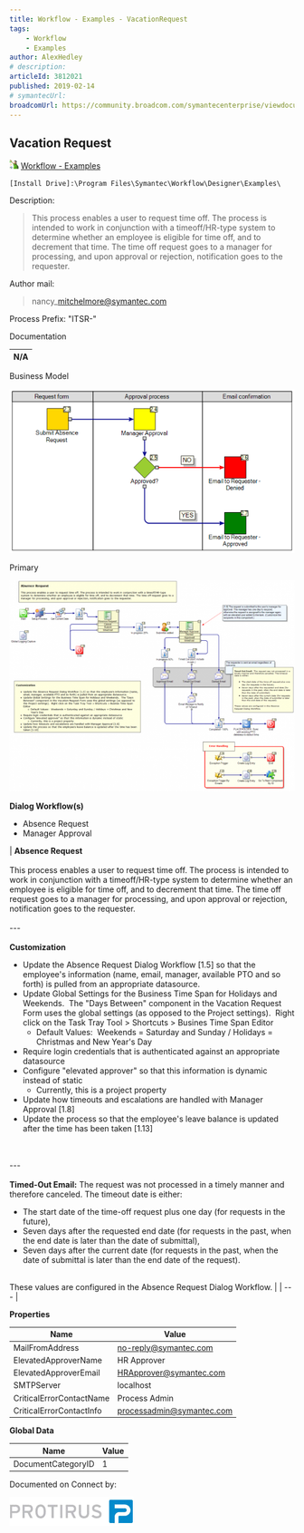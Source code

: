 ```yaml
---
title: Workflow - Examples - VacationRequest
tags:
    - Workflow
    - Examples
author: AlexHedley
# description: 
articleId: 3812021
published: 2019-02-14
# symantecUrl:
broadcomUrl: https://community.broadcom.com/symantecenterprise/viewdocument/workflow-examples-vacationreque?CommunityKey=04ead5e9-3643-4118-b853-afa5a58710c6&tab=librarydocuments
---
```


## Vacation Request
  
![Workflow](images\Workflow.png) [Workflow - Examples](https://community.broadcom.com/symantecenterprise/viewdocument?DocumentKey=443c6adf-6a56-4c7f-b727-0ddeb8f9e0d9&amp;CommunityKey=04ead5e9-3643-4118-b853-afa5a58710c6&amp;tab=librarydocuments)

    [Install Drive]:\Program Files\Symantec\Workflow\Designer\Examples\

Description:

> This process enables a user to request time off. The process is intended to work in conjunction with a timeoff/HR-type system to determine whether an employee is eligible for time off, and to decrement that time. The time off request goes to a manager for processing, and upon approval or rejection, notification goes to the requester.

Author mail:

> nancy\_mitchelmore@symantec.com

Process Prefix: "ITSR-"
  
Documentation

| N/A |
| --- |

Business Model
  
![Vacation Request](images\VacationRequest_VacationRequest.model_.png)
  
Primary
  
![Primary](images\VacationRequest_Primary.model_.png)
  
**Dialog Workflow(s)**
  
- Absence Request
- Manager Approval

| **Absence Request**<br>
			<br>This process enables a user to request time off. The process is intended to work in conjunction with a timeoff/HR-type system to determine whether an employee is eligible for time off, and to decrement that time. The time off request goes to a manager for processing, and upon approval or rejection, notification goes to the requester.<br>
			<br>---<br>
			<br>**Customization**<br><ul>				<li>Update the Absence Request Dialog Workflow [1.5] so that the employee's information (name, email, manager, available PTO and so forth) is pulled from an appropriate datasource.&nbsp;</li>				<li>Update Global Settings for the Business Time Span for Holidays and Weekends. &nbsp;The "Days Between" component in the Vacation Request Form uses the global settings (as opposed to the Project settings). &nbsp;Right click on the Task Tray Tool &gt; Shortcuts &gt; Busines Time Span Editor&nbsp;<ul>						<li>Default Values: &nbsp;Weekends = Saturday and Sunday / Holidays = Christmas and New Year's Day</li>					</ul>				</li>				<li>Require login credentials that is authenticated against an appropriate datasource</li>				<li>Configure "elevated approver" so that this information is dynamic instead of static<ul>						<li>Currently, this is a project property</li>					</ul>				</li>				<li>Update how timeouts and escalations are handled with Manager Approval [1.8]</li>				<li>Update the process so that the employee's leave balance is updated after the time has been taken [1.13]<br>					&nbsp;</li>			</ul>
			<br>---<br>
			<br>**Timed-Out Email:** The request was not processed in a timely manner and therefore canceled. The timeout date is either:<br><ul>				<li>The start date of the time-off request plus one day (for requests in the future),&nbsp;</li>				<li>Seven days after the requested end date (for requests in the past, when the end date is later than the date of submittal),&nbsp;</li>				<li>Seven days after the current date (for requests in the past, when the date of submittal is later than the end date of the request).</li>			</ul>
			<br>These values are configured in the Absence Request Dialog Workflow. |
| --- |

**Properties**

| Name | Value |
| --- | --- |
| MailFromAddress | no-reply@symantec.com |
| ElevatedApproverName | HR Approver |
| ElevatedApproverEmail | HRApprover@symantec.com |
| SMTPServer | localhost |
| CriticalErrorContactName | Process Admin |
| CriticalErrorContactInfo | processadmin@symantec.com |

**Global Data**

| Name | Value |
| --- | --- |
| DocumentCategoryID | 1 |

Documented on Connect by:
  
[![Protirus](images\Protirus.png)](https://www.protirus.com/)​

